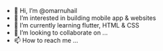 - 👋 Hi, I’m @omarnuhail
- 👀 I’m interested in building mobile app & websites  
- 🌱 I’m currently learning flutter, HTML & CSS
- 💞️ I’m looking to collaborate on ...
- 📫 How to reach me ...

<!---
omarnuhail/omarnuhail is a ✨ special ✨ repository because its `README.md` (this file) appears on your GitHub profile.
You can click the Preview link to take a look at your changes.
--->
